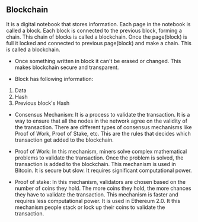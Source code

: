 ## Blockchain

It is a digital notebook that stores information. Each page in the notebook is called a block. Each block is connected to the previous block, forming a chain. This chain of blocks is called a blockchain. Once the page(block) is full it locked and connected to previous page(block) and make a chain. This is called a blockchain. 

- Once something written in block it can't be erased or changed. This makes blockchain secure and transparent.

- Block has following information:
1. Data
2. Hash
3. Previous block's Hash

- Consensus Mechanism: It is a process to validate the transaction. It is a way to ensure that all the nodes in the network agree on the validity of the transaction. There are different types of consensus mechanisms like Proof of Work, Proof of Stake, etc.
This are the rules that decides which transaction get added to the blockchain.

 - Proof of Work: In this mechanism, miners solve complex mathematical problems to validate the transaction. Once the problem is solved, the transaction is added to the blockchain. This mechanism is used in Bitcoin. It is secure but slow. It requires significant computational power.

 - Proof of stake: In this mechanism, validators are chosen based on the number of coins they hold. The more coins they hold, the more chances they have to validate the transaction. This mechanism is faster and requires less computational power. It is used in Ethereum 2.0.
It this mechanism people stack or lock up their coins to validate the transaction.

